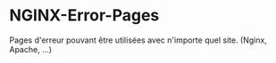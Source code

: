 # NGINX-Error-Pages
Pages d'erreur pouvant être utilisées avec n'importe quel site. (Nginx, Apache, ...)